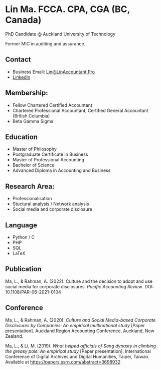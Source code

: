 # Lin Ma. FCCA. CPA, CGA (BC, Canada)
PhD Candidate @  Auckland University of Technology

Former MIC in auditing and assurance. 

## Contact
- Business Email: Lin@LinAccountant.Pro
- [LinkedIn](https://www.linkedin.com/in/linacct/)

## Membership:
- Fellow Chartered Certified Accountant
- Chartered Professional Accountant, Certified General Accountant (British Columbia)
- Beta Gamma Sigma

## Education
- Master of Philosophy
- Postgraduate Certificate in Business
- Master of Professional Accounting
- Bachelor of Science
- Advanced Diploma in Accounting and Business

## Research Area:  
- Professionalisation
- Stuctural analysis / Network analysis
- Social media and corporate disclosure 

## Language
- Python / C 
- PHP
- SQL
- LaTeX

## Publication 
Ma, L., & Rahman, A. (2022). Culture and the decision to adopt and use social media for corporate disclosures. _Pacific Accounting Review_. DOI: 10.1108/PAR-06-2021-0104

## Conference
Ma, L., & Rahman, A. (2020). _Culture and Social Media-based Corporate Disclosures by Companies: An empirical multinational study_ [Paper presentation]. Auckland Region Accounting Conference, Auckland, New Zealand.

Ma, L., & Li, M. (2019).  _What helped officials of Song dynasty in climbing the greasy pole: An empirical study_ [Paper presentation]. International Conference of Digital Archives and Digital Humanities, Taipei, Taiwan. Available at https://papers.ssrn.com/abstract=3698932

